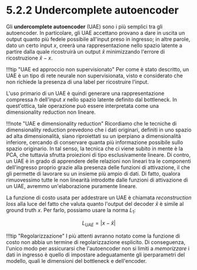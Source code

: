 # 5.2.2 Undercomplete autoencoder

Gli **undercomplete autoencoder** (UAE) sono i più semplici tra gli autoencoder. In particolare, gli UAE accettano provano a dare in uscita un output quanto più fedele possibile all'input preso in ingresso; in altre parole, dato un certo input $x$, creerà una rappresentazione nello spazio latente a partire dalla quale ricostruirà un output $\hat{x}$ minimizzando l'errore di ricostruzione $\hat{x}-x$.

!!!tip "UAE ed approccio non supervisionato"
    Per come è stato descritto, un UAE è un tipo di rete neurale non supervisionata, visto e considerato che non richiede la presenza di una label per ricostruire l'input.

L'uso primario di un UAE è quindi generare una rappresentazione compressa $h$ dell'input $x$ nello spazio latente definito dal bottleneck. In quest'ottica, tale operazione può essere interpretata come una dimensionality reduction non lineare.

!!!note "UAE e dimensionality reduction"
    Ricordiamo che le tecniche di dimensionality reduction prevedono che i dati originari, definiti in uno spazio ad alta dimensionalità, siano riproiettati su un iperpiano a dimensionalità inferiore, cercando di conservare quanta più informazione possibile sullo spazio originario. In tal senso, la tecnica che ci viene subito in mente è la PCA, che tuttavia sfrutta proiezioni di tipo esclusivamente lineare. Di contro, un UAE è in grado di apprendere delle relazioni non lineari tra le componenti dell'ingresso proprio grazie alla presenza delle funzioni di attivazione, il che gli permette di lavorare su un insieme più ampio di dati. Di fatto, qualora rimuovessimo tutte le non linearità introdotte dalle funzioni di attivazione di un UAE, avremmo un'elaborazione puramente lineare.

La funzione di costo usata per addestrare un UAE è chiamata *reconstruction loss* alla luce del fatto che valuta quanto l'output del decoder $\hat{x}$ è simile al ground truth $x$. Per farlo, possiamo usare la norma $L_1$:

$$
L_{UAE} = |x-\hat{x}|
$$

!!!tip "Regolarizzazione"
    I più attenti avranno notato come la funzione di costo non abbia un termine di regolarizzazione esplicito. Di conseguenza, l'unico modo per assicurarsi che l'autoencoder non si limiti a *memorizzare* i dati in ingresso è quello di impostare adeguatamente gli iperparametri del modello, quali le dimensioni del bottleneck e dell'encoder.
